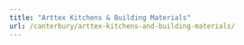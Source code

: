```yaml
---
title: "Arttex Kitchens & Building Materials"
url: /canterbury/arttex-kitchens-and-building-materials/
---
```

